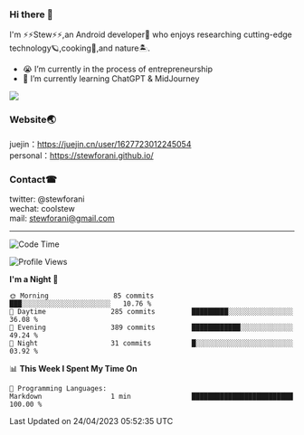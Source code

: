 ### Hi there 🤪
I'm ⚡⚡Stew⚡⚡,an Android developer🤖 who enjoys researching cutting-edge technology🪐,cooking🍔,and nature🏝.
- 😭 I’m currently in the process of entrepreneurship
- 🧐 I’m currently learning ChatGPT & MidJourney

![](https://github-readme-stats.vercel.app/api?username=stewforani)

### Website🌏
juejin：https://juejin.cn/user/1627723012245054</br>
personal：https://stewforani.github.io/

### Contact☎
twitter: @stewforani</br>
wechat: coolstew</br>
mail: stewforani@gmail.com

---

<!--START_SECTION:waka-->
![Code Time](http://img.shields.io/badge/Code%20Time-1%20min-blue)

![Profile Views](http://img.shields.io/badge/Profile%20Views-0-blue)

**I'm a Night 🦉** 

```text
🌞 Morning                85 commits          ███░░░░░░░░░░░░░░░░░░░░░░   10.76 % 
🌆 Daytime                285 commits         █████████░░░░░░░░░░░░░░░░   36.08 % 
🌃 Evening                389 commits         ████████████░░░░░░░░░░░░░   49.24 % 
🌙 Night                  31 commits          █░░░░░░░░░░░░░░░░░░░░░░░░   03.92 % 
```


📊 **This Week I Spent My Time On** 

```text
💬 Programming Languages: 
Markdown                 1 min               █████████████████████████   100.00 % 
```


 Last Updated on 24/04/2023 05:52:35 UTC
<!--END_SECTION:waka-->
